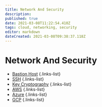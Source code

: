 ```yaml
---
title: Network And Security
description: 
published: true
date: 2021-03-08T11:22:54.410Z
tags: cloud, networking, security
editor: markdown
dateCreated: 2021-03-08T09:38:37.118Z
---
```


# Network And Security
- [Bastion Host](/training/commons/bastion_host)
{.links-list}
- [SSH](/training/commons/ssh)
{.links-list}
- [Key Cryptography](/training/commons/key_cryptography)
{.links-list}
- [AWS](/training/aws)
{.links-list}
- [Azure](/training/azure)
{.links-list}
- [GCP](/training/gcp)
{.links-list}

